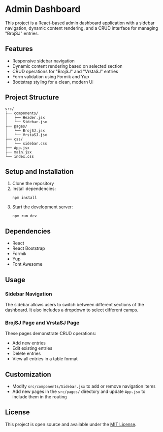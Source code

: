 # Admin Dashboard

This project is a React-based admin dashboard application with a sidebar navigation, dynamic content rendering, and a CRUD interface for managing "BrojSJ" entries.

## Features

- Responsive sidebar navigation
- Dynamic content rendering based on selected section
- CRUD operations for "BrojSJ" and "VrstaSJ" entries
- Form validation using Formik and Yup
- Bootstrap styling for a clean, modern UI

## Project Structure

```
src/
├── components/
│   ├── Header.jsx
│   └── Sidebar.jsx
├── pages/
│   └── BrojSJ.jsx
│   └── VrstaSJ.jsx
├── css/
│   └── sidebar.css
├── App.jsx
├── main.jsx
└── index.css
```

## Setup and Installation

1. Clone the repository
2. Install dependencies:
   ```
   npm install
   ```
3. Start the development server:
   ```
   npm run dev
   ```

## Dependencies

- React
- React Bootstrap
- Formik
- Yup
- Font Awesome

## Usage

### Sidebar Navigation

The sidebar allows users to switch between different sections of the dashboard. It also includes a dropdown to select different camps.

### BrojSJ Page and VrstaSJ Page

These pages demonstrate CRUD operations:

- Add new entries
- Edit existing entries
- Delete entries
- View all entries in a table format

## Customization

- Modify `src/components/Sidebar.jsx` to add or remove navigation items
- Add new pages in the `src/pages/` directory and update `App.jsx` to include them in the routing

## License

This project is open source and available under the [MIT License](LICENSE).
